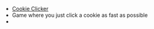 - [Cookie Clicker](https://orteil.dashnet.org/cookieclicker/)
- Game where you just click a cookie as fast as possible
-
